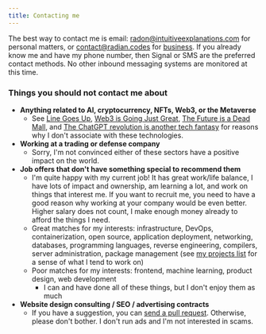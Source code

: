 ```yaml
---
title: Contacting me
---
```


The best way to contact me is email:
[radon@intuitiveexplanations.com](mailto:radon@intuitiveexplanations.com)
for personal matters, or
[contact@radian.codes](mailto:contact@radian.codes) for
[business](https://radian.codes). If you already know me and have my
phone number, then Signal or SMS are the preferred contact methods. No
other inbound messaging systems are monitored at this time.

### Things you should not contact me about

* **Anything related to AI, cryptocurrency, NFTs, Web3, or the
  Metaverse**
    * See [Line Goes Up](https://www.youtube.com/watch?v=YQ_xWvX1n9g),
      [Web3 is Going Just Great](https://web3isgoinggreat.com/what),
      [The Future is a Dead
      Mall](https://www.youtube.com/watch?v=EiZhdpLXZ8Q), and [The
      ChatGPT revolution is another tech
      fantasy](https://www.disconnect.blog/p/the-chatgpt-revolution-is-another)
      for reasons why I don't associate with these technologies.
* **Working at a trading or defense company**
    * Sorry, I'm not convinced either of these sectors have a positive
      impact on the world.
* **Job offers that don't have something special to recommend them**
    * I'm quite happy with my current job! It has great work/life
      balance, I have lots of impact and ownership, am learning a lot,
      and work on things that interest me. If you want to recruit me,
      you need to have a good reason why working at your company would
      be even better. Higher salary does not count, I make enough
      money already to afford the things I need.
    * Great matches for my interests: infrastructure, DevOps,
      containerization, open source, application deployment,
      networking, databases, programming languages, reverse
      engineering, compilers, server administration, package
      management (see [my projects list](/about/projects) for a sense
      of what I tend to work on)
    * Poor matches for my interests: frontend, machine learning,
      product design, web development
        * I can and have done all of these things, but I don't enjoy
          them as much
* **Website design consulting / SEO / advertising contracts**
    * If you have a suggestion, you can [send a pull
      request](https://github.com/raxod502/intuitive-explanations).
      Otherwise, please don't bother. I don't run ads and I'm not
      interested in scams.
